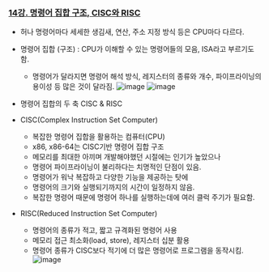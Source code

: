 ### [14강. 명령어 집합 구조, CISC와 RISC](https://www.youtube.com/watch?v=lJwIERMo_N4)

- 허나 명령어마다 세세한 생김새, 연산, 주소 지정 방식 등은 CPU마다 다르다.
- 명령어 집합 (구조) : CPU가 이해할 수 있는 명령어들의 모음, ISA라고 부르기도 함.
  - 명령어가 달라지면 명령어 해석 방식, 레지스터의 종류와 개수, 파이프라이닝의 용이성 등 많은 것이 달라짐.
![image](https://github.com/user-attachments/assets/cb8de933-06d0-4062-8437-379e0bf712de)
![image](https://github.com/user-attachments/assets/79bb87e9-90ab-484e-bdbc-0c3740a0e51d)

- 명령어 집합의 두 축 CISC & RISC
- CISC(Complex Instruction Set Computer)
  - 복잡한 명령어 집합을 활용하는 컴퓨터(CPU)
  - x86, x86-64는 CISC기반 명령어 집합 구조
  - 메모리를 최대한 아끼며 개발해야했던 시절에는 인기가 높았으나
  - 명령어 파이프라이닝이 불리하다는 치명적인 단점이 있음.
  - 명령어가 워낙 복잡하고 다양한 기능을 제공하는 탓에
  - 명령어의 크기와 실행되기까지의 시간이 일정하지 않음.
  - 복잡한 명령어 때문에 명령어 하나를 실행하는데에 여러 클럭 주기가 필요함.
- RISC(Reduced Instruction Set Computer)
  - 명령어의 종류가 적고, 짧고 규격화된 명령어 사용
  - 메모리 접근 최소화(load, store), 레지스터 십분 활용
  - 명령어 종류가 CISC보다 적기에 더 많은 명령어로 프로그램을 동작시킴.
![image](https://github.com/user-attachments/assets/df89f1e9-2c2c-4fbc-a0e3-682e0d38bf1c)
